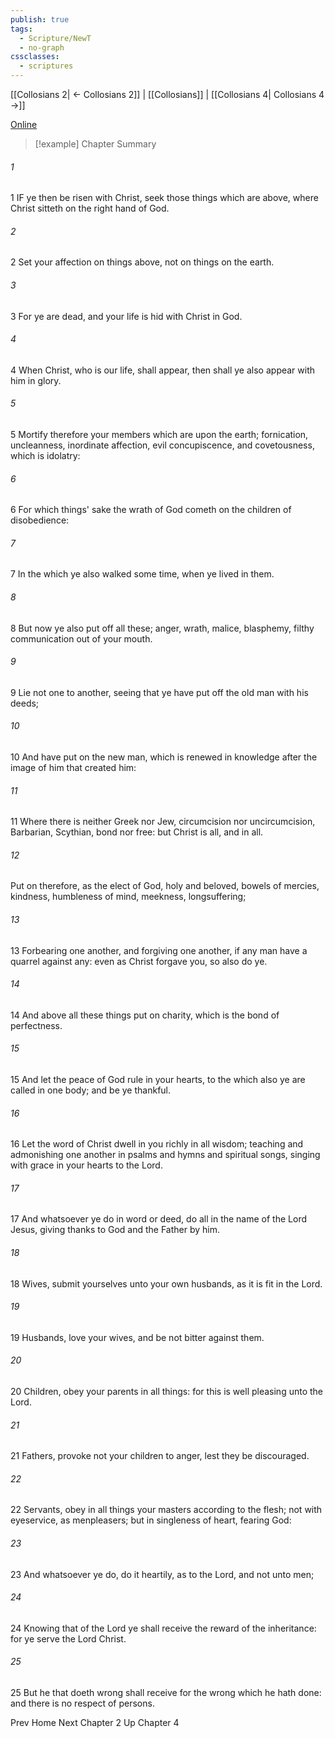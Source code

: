 ```yaml
---
publish: true
tags:
  - Scripture/NewT
  - no-graph
cssclasses:
  - scriptures
---
```

[[Collosians 2| ← Collosians 2]] | [[Collosians]] | [[Collosians 4| Collosians 4 →]]

[Online](https://churchofjesuschrist.org/study/scriptures/nt/col/3?lang=eng)

>[!example] Chapter Summary
>
###### 1
1 IF ye then be risen with Christ, seek those things which are above, where Christ sitteth on the right hand of God.
###### 2
2 Set your affection on things above, not on things on the earth.
###### 3
3 For ye are dead, and your life is hid with Christ in God.
###### 4
4 When Christ, who is our life, shall appear, then shall ye also appear with him in glory.
###### 5
5 Mortify therefore your members which are upon the earth; fornication, uncleanness, inordinate affection, evil concupiscence, and covetousness, which is idolatry:
###### 6
6 For which things' sake the wrath of God cometh on the children of disobedience:
###### 7
7 In the which ye also walked some time, when ye lived in them.
###### 8
8 But now ye also put off all these; anger, wrath, malice, blasphemy, filthy communication out of your mouth.
###### 9
9 Lie not one to another, seeing that ye have put off the old man with his deeds;
###### 10
10 And have put on the new man, which is renewed in knowledge after the image of him that created him:
###### 11
11 Where there is neither Greek nor Jew, circumcision nor uncircumcision, Barbarian, Scythian, bond nor free: but Christ is all, and in all.
###### 12
Put on therefore, as the elect of God, holy and beloved, bowels of mercies, kindness, humbleness of mind, meekness, longsuffering;
###### 13
13 Forbearing one another, and forgiving one another, if any man have a quarrel against any: even as Christ forgave you, so also do ye.
###### 14
14 And above all these things put on charity, which is the bond of perfectness.
###### 15
15 And let the peace of God rule in your hearts, to the which also ye are called in one body; and be ye thankful.
###### 16
16 Let the word of Christ dwell in you richly in all wisdom; teaching and admonishing one another in psalms and hymns and spiritual songs, singing with grace in your hearts to the Lord.
###### 17
17 And whatsoever ye do in word or deed, do all in the name of the Lord Jesus, giving thanks to God and the Father by him.
###### 18
18 Wives, submit yourselves unto your own husbands, as it is fit in the Lord.
###### 19
19 Husbands, love your wives, and be not bitter against them.
###### 20
20 Children, obey your parents in all things: for this is well pleasing unto the Lord.
###### 21
21 Fathers, provoke not your children to anger, lest they be discouraged.
###### 22
22 Servants, obey in all things your masters according to the flesh; not with eyeservice, as menpleasers; but in singleness of heart, fearing God:
###### 23
23 And whatsoever ye do, do it heartily, as to the Lord, and not unto men;
###### 24
24 Knowing that of the Lord ye shall receive the reward of the inheritance: for ye serve the Lord Christ.
###### 25
25 But he that doeth wrong shall receive for the wrong which he hath done: and there is no respect of persons.

Prev
Home
Next
Chapter 2
Up
Chapter 4



